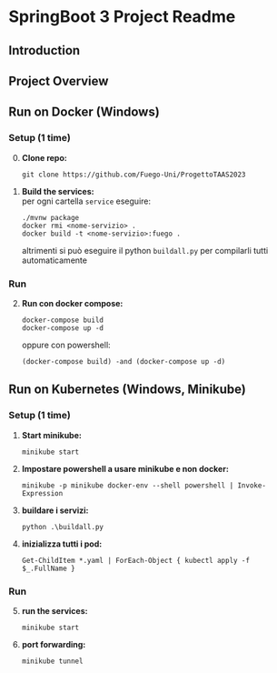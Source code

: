 # SpringBoot 3 Project Readme

## Introduction

## Project Overview

## Run on Docker (Windows)

### Setup (1 time)

0. **Clone repo:**
    ```
    git clone https://github.com/Fuego-Uni/ProgettoTAAS2023
    ```

1. **Build the services:**\
    per ogni cartella `service` eseguire:
    ```
    ./mvnw package
    docker rmi <nome-servizio> .
    docker build -t <nome-servizio>:fuego .
    ```
    altrimenti si può eseguire il python `buildall.py` per compilarli tutti automaticamente

### Run
2. **Run con docker compose:**
    ```
    docker-compose build
    docker-compose up -d
    ```
    oppure con powershell:
    ```
    (docker-compose build) -and (docker-compose up -d)
    ```

## Run on Kubernetes (Windows, Minikube)
### Setup (1 time)
1. **Start minikube:**
    ```
    minikube start
    ```

2. **Impostare powershell a usare minikube e non docker:**
    ```
    minikube -p minikube docker-env --shell powershell | Invoke-Expression
    ```

3. **buildare i servizi:**
    ```
    python .\buildall.py
    ```

4. **inizializza tutti i pod:**
    ```
    Get-ChildItem *.yaml | ForEach-Object { kubectl apply -f $_.FullName }
    ```

### Run
5. **run the services:**
    ```
    minikube start
    ```

6. **port forwarding:**
    ```
    minikube tunnel
    ```
